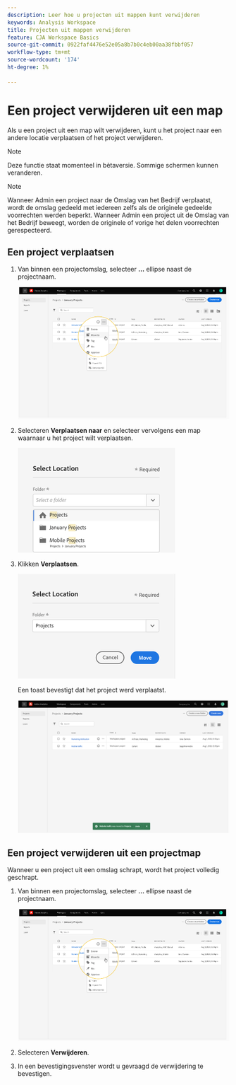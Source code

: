 ```yaml
---
description: Leer hoe u projecten uit mappen kunt verwijderen
keywords: Analysis Workspace
title: Projecten uit mappen verwijderen
feature: CJA Workspace Basics
source-git-commit: 0922faf4476e52e05a8b7b0c4eb00aa38fbbf057
workflow-type: tm+mt
source-wordcount: '174'
ht-degree: 1%

---
```



# Een project verwijderen uit een map

Als u een project uit een map wilt verwijderen, kunt u het project naar een andere locatie verplaatsen of het project verwijderen.

>[!NOTE]
>
>Deze functie staat momenteel in bètaversie. Sommige schermen kunnen veranderen.

>[!NOTE]
>
>Wanneer Admin een project naar de Omslag van het Bedrijf verplaatst, wordt de omslag gedeeld met iedereen zelfs als de originele gedeelde voorrechten werden beperkt. Wanneer Admin een project uit de Omslag van het Bedrijf beweegt, worden de originele of vorige het delen voorrechten gerespecteerd.

## Een project verplaatsen

1. Van binnen een projectomslag, selecteer **...** ellipse naast de projectnaam.

   ![](/help/analysis-workspace/build-workspace-project/assets/move1.png)

1. Selecteren **Verplaatsen naar** en selecteer vervolgens een map waarnaar u het project wilt verplaatsen.

   ![](/help/analysis-workspace/build-workspace-project/assets/move-select-location.png)

1. Klikken **Verplaatsen**.

   ![](/help/analysis-workspace/build-workspace-project/assets/move-click-move.png)

   Een toast bevestigt dat het project werd verplaatst.

   ![](/help/analysis-workspace/build-workspace-project/assets/move-project-moved.png)

## Een project verwijderen uit een projectmap

Wanneer u een project uit een omslag schrapt, wordt het project volledig geschrapt.

1. Van binnen een projectomslag, selecteer **...** ellipse naast de projectnaam.

   ![](/help/analysis-workspace/build-workspace-project/assets/move1.png)

1. Selecteren **Verwijderen**.

1. In een bevestigingsvenster wordt u gevraagd de verwijdering te bevestigen.
